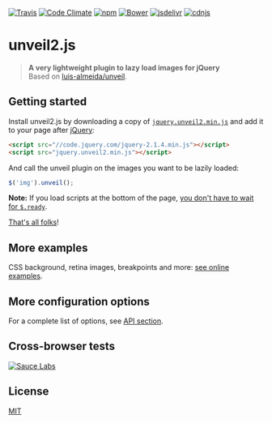 [![Travis](https://img.shields.io/travis/nabble/unveil2.svg)](https://travis-ci.org/nabble/unveil2)
[![Code Climate](https://img.shields.io/codeclimate/github/nabble/unveil2.svg)](https://codeclimate.com/github/nabble/unveil2)
[![npm](https://img.shields.io/npm/v/unveil2.svg)](https://www.npmjs.com/package/unveil2)
[![Bower](https://img.shields.io/bower/v/unveil2.svg)](http://bower.io/search/?q=unveil2)
[![jsdelivr](https://data.jsdelivr.com/v1/package/npm/unveil2/badge)](https://www.jsdelivr.com/package/npm/unveil2)
[![cdnjs](https://img.shields.io/cdnjs/v/unveil2.svg)](https://cdnjs.com/libraries/unveil2)

# unveil2.js

> __A very lightweight plugin to lazy load images for jQuery__  
> Based on [luis-almeida/unveil](https://github.com/luis-almeida/unveil).

## Getting started

Install unveil2.js by downloading a copy of [`jquery.unveil2.min.js`](https://raw.githubusercontent.com/nabble/unveil2/develop/dist/jquery.unveil2.min.js) and add it to your page after [jQuery](http://jquery.com):

```html
<script src="//code.jquery.com/jquery-2.1.4.min.js"></script>
<script src="jquery.unveil2.min.js"></script>
```

And call the unveil plugin on the images you want to be lazily loaded:

```js
$('img').unveil();
```

__Note:__ If you load scripts at the bottom of the page, [you don't have to wait for `$.ready`](http://stackoverflow.com/a/9558601/938297).

[That's all folks](https://www.youtube.com/watch?v=gBzJGckMYO4)!

## More examples

CSS background, retina images, breakpoints and more: [see online examples](http://nabble.github.io/unveil2/).

## More configuration options

For a complete list of options, see [API section](http://nabble.github.io/unveil2/docs/api.html).

## Cross-browser tests

[![Sauce Labs](https://saucelabs.com/browser-matrix/joram.svg)](https://saucelabs.com/u/joram)

## License

[MIT](http://opensource.org/licenses/MIT)
